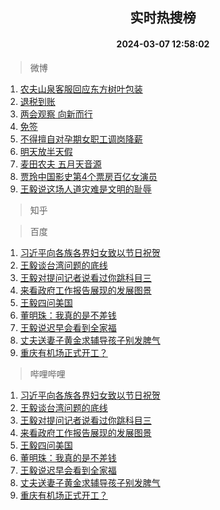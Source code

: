 <div align="center"><h2>实时热搜榜</h2><h4>2024-03-07 12:58:02</h4></div>

> 微博  

1. [农夫山泉客服回应东方树叶包装](https://s.weibo.com/weibo?q=%23%E5%86%9C%E5%A4%AB%E5%B1%B1%E6%B3%89%E5%AE%A2%E6%9C%8D%E5%9B%9E%E5%BA%94%E4%B8%9C%E6%96%B9%E6%A0%91%E5%8F%B6%E5%8C%85%E8%A3%85%23&t=31&band_rank=1&Refer=top)<br />
2. [退税到账](https://s.weibo.com/weibo?q=%E9%80%80%E7%A8%8E%E5%88%B0%E8%B4%A6&t=31&band_rank=2&Refer=top)<br />
3. [两会观察 向新而行](https://s.weibo.com/weibo?q=%E4%B8%A4%E4%BC%9A%E8%A7%82%E5%AF%9F%20%E5%90%91%E6%96%B0%E8%80%8C%E8%A1%8C&t=31&band_rank=3&Refer=top)<br />
4. [免签](https://s.weibo.com/weibo?q=%E5%85%8D%E7%AD%BE&t=31&band_rank=4&Refer=top)<br />
5. [不得擅自对孕期女职工调岗降薪](https://s.weibo.com/weibo?q=%23%E4%B8%8D%E5%BE%97%E6%93%85%E8%87%AA%E5%AF%B9%E5%AD%95%E6%9C%9F%E5%A5%B3%E8%81%8C%E5%B7%A5%E8%B0%83%E5%B2%97%E9%99%8D%E8%96%AA%23&t=31&band_rank=5&Refer=top)<br />
6. [明天放半天假](https://s.weibo.com/weibo?q=%E6%98%8E%E5%A4%A9%E6%94%BE%E5%8D%8A%E5%A4%A9%E5%81%87&t=31&band_rank=6&Refer=top)<br />
7. [麦田农夫 五月天音源](https://s.weibo.com/weibo?q=%E9%BA%A6%E7%94%B0%E5%86%9C%E5%A4%AB%20%E4%BA%94%E6%9C%88%E5%A4%A9%E9%9F%B3%E6%BA%90&t=31&band_rank=7&Refer=top)<br />
8. [贾玲中国影史第4个票房百亿女演员](https://s.weibo.com/weibo?q=%23%E8%B4%BE%E7%8E%B2%E4%B8%AD%E5%9B%BD%E5%BD%B1%E5%8F%B2%E7%AC%AC4%E4%B8%AA%E7%A5%A8%E6%88%BF%E7%99%BE%E4%BA%BF%E5%A5%B3%E6%BC%94%E5%91%98%23&t=31&band_rank=8&Refer=top)<br />
9. [王毅说这场人道灾难是文明的耻辱](https://s.weibo.com/weibo?q=%23%E7%8E%8B%E6%AF%85%E8%AF%B4%E8%BF%99%E5%9C%BA%E4%BA%BA%E9%81%93%E7%81%BE%E9%9A%BE%E6%98%AF%E6%96%87%E6%98%8E%E7%9A%84%E8%80%BB%E8%BE%B1%23&t=31&band_rank=9&Refer=top)<br />

> 知乎  


> 百度  

1. [习近平向各族各界妇女致以节日祝贺](https://www.baidu.com/s?wd=%E4%B9%A0%E8%BF%91%E5%B9%B3%E5%90%91%E5%90%84%E6%97%8F%E5%90%84%E7%95%8C%E5%A6%87%E5%A5%B3%E8%87%B4%E4%BB%A5%E8%8A%82%E6%97%A5%E7%A5%9D%E8%B4%BA&sa=fyb_news&rsv_dl=fyb_news)<br />
2. [王毅谈台湾问题的底线](https://www.baidu.com/s?wd=%E7%8E%8B%E6%AF%85%E8%B0%88%E5%8F%B0%E6%B9%BE%E9%97%AE%E9%A2%98%E7%9A%84%E5%BA%95%E7%BA%BF&sa=fyb_news&rsv_dl=fyb_news)<br />
3. [王毅对提问记者说看过你跳科目三](https://www.baidu.com/s?wd=%E7%8E%8B%E6%AF%85%E5%AF%B9%E6%8F%90%E9%97%AE%E8%AE%B0%E8%80%85%E8%AF%B4%E7%9C%8B%E8%BF%87%E4%BD%A0%E8%B7%B3%E7%A7%91%E7%9B%AE%E4%B8%89&sa=fyb_news&rsv_dl=fyb_news)<br />
4. [来看政府工作报告展现的发展图景](https://www.baidu.com/s?wd=%E6%9D%A5%E7%9C%8B%E6%94%BF%E5%BA%9C%E5%B7%A5%E4%BD%9C%E6%8A%A5%E5%91%8A%E5%B1%95%E7%8E%B0%E7%9A%84%E5%8F%91%E5%B1%95%E5%9B%BE%E6%99%AF&sa=fyb_news&rsv_dl=fyb_news)<br />
5. [王毅四问美国](https://www.baidu.com/s?wd=%E7%8E%8B%E6%AF%85%E5%9B%9B%E9%97%AE%E7%BE%8E%E5%9B%BD&sa=fyb_news&rsv_dl=fyb_news)<br />
6. [董明珠：我真的是不差钱](https://www.baidu.com/s?wd=%E8%91%A3%E6%98%8E%E7%8F%A0%EF%BC%9A%E6%88%91%E7%9C%9F%E7%9A%84%E6%98%AF%E4%B8%8D%E5%B7%AE%E9%92%B1&sa=fyb_news&rsv_dl=fyb_news)<br />
7. [王毅说迟早会看到全家福](https://www.baidu.com/s?wd=%E7%8E%8B%E6%AF%85%E8%AF%B4%E8%BF%9F%E6%97%A9%E4%BC%9A%E7%9C%8B%E5%88%B0%E5%85%A8%E5%AE%B6%E7%A6%8F&sa=fyb_news&rsv_dl=fyb_news)<br />
8. [丈夫送妻子黄金求辅导孩子别发脾气](https://www.baidu.com/s?wd=%E4%B8%88%E5%A4%AB%E9%80%81%E5%A6%BB%E5%AD%90%E9%BB%84%E9%87%91%E6%B1%82%E8%BE%85%E5%AF%BC%E5%AD%A9%E5%AD%90%E5%88%AB%E5%8F%91%E8%84%BE%E6%B0%94&sa=fyb_news&rsv_dl=fyb_news)<br />
9. [重庆有机场正式开工？](https://www.baidu.com/s?wd=%E9%87%8D%E5%BA%86%E6%9C%89%E6%9C%BA%E5%9C%BA%E6%AD%A3%E5%BC%8F%E5%BC%80%E5%B7%A5%EF%BC%9F&sa=fyb_news&rsv_dl=fyb_news)<br />

> 哔哩哔哩  

1. [习近平向各族各界妇女致以节日祝贺](https://www.baidu.com/s?wd=%E4%B9%A0%E8%BF%91%E5%B9%B3%E5%90%91%E5%90%84%E6%97%8F%E5%90%84%E7%95%8C%E5%A6%87%E5%A5%B3%E8%87%B4%E4%BB%A5%E8%8A%82%E6%97%A5%E7%A5%9D%E8%B4%BA&sa=fyb_news&rsv_dl=fyb_news)<br />
2. [王毅谈台湾问题的底线](https://www.baidu.com/s?wd=%E7%8E%8B%E6%AF%85%E8%B0%88%E5%8F%B0%E6%B9%BE%E9%97%AE%E9%A2%98%E7%9A%84%E5%BA%95%E7%BA%BF&sa=fyb_news&rsv_dl=fyb_news)<br />
3. [王毅对提问记者说看过你跳科目三](https://www.baidu.com/s?wd=%E7%8E%8B%E6%AF%85%E5%AF%B9%E6%8F%90%E9%97%AE%E8%AE%B0%E8%80%85%E8%AF%B4%E7%9C%8B%E8%BF%87%E4%BD%A0%E8%B7%B3%E7%A7%91%E7%9B%AE%E4%B8%89&sa=fyb_news&rsv_dl=fyb_news)<br />
4. [来看政府工作报告展现的发展图景](https://www.baidu.com/s?wd=%E6%9D%A5%E7%9C%8B%E6%94%BF%E5%BA%9C%E5%B7%A5%E4%BD%9C%E6%8A%A5%E5%91%8A%E5%B1%95%E7%8E%B0%E7%9A%84%E5%8F%91%E5%B1%95%E5%9B%BE%E6%99%AF&sa=fyb_news&rsv_dl=fyb_news)<br />
5. [王毅四问美国](https://www.baidu.com/s?wd=%E7%8E%8B%E6%AF%85%E5%9B%9B%E9%97%AE%E7%BE%8E%E5%9B%BD&sa=fyb_news&rsv_dl=fyb_news)<br />
6. [董明珠：我真的是不差钱](https://www.baidu.com/s?wd=%E8%91%A3%E6%98%8E%E7%8F%A0%EF%BC%9A%E6%88%91%E7%9C%9F%E7%9A%84%E6%98%AF%E4%B8%8D%E5%B7%AE%E9%92%B1&sa=fyb_news&rsv_dl=fyb_news)<br />
7. [王毅说迟早会看到全家福](https://www.baidu.com/s?wd=%E7%8E%8B%E6%AF%85%E8%AF%B4%E8%BF%9F%E6%97%A9%E4%BC%9A%E7%9C%8B%E5%88%B0%E5%85%A8%E5%AE%B6%E7%A6%8F&sa=fyb_news&rsv_dl=fyb_news)<br />
8. [丈夫送妻子黄金求辅导孩子别发脾气](https://www.baidu.com/s?wd=%E4%B8%88%E5%A4%AB%E9%80%81%E5%A6%BB%E5%AD%90%E9%BB%84%E9%87%91%E6%B1%82%E8%BE%85%E5%AF%BC%E5%AD%A9%E5%AD%90%E5%88%AB%E5%8F%91%E8%84%BE%E6%B0%94&sa=fyb_news&rsv_dl=fyb_news)<br />
9. [重庆有机场正式开工？](https://www.baidu.com/s?wd=%E9%87%8D%E5%BA%86%E6%9C%89%E6%9C%BA%E5%9C%BA%E6%AD%A3%E5%BC%8F%E5%BC%80%E5%B7%A5%EF%BC%9F&sa=fyb_news&rsv_dl=fyb_news)<br />
